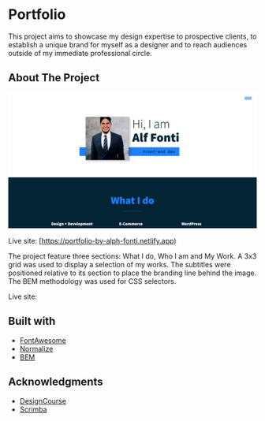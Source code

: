 # Portfolio

This project aims to showcase my design expertise to prospective clients, to establish a unique brand for myself as a designer and to reach audiences outside of my immediate professional circle.

## About The Project

![Portfolio screenshot](./screenshot.jpg)

Live site: [https://portfolio-by-alph-fonti.netlify.app)

The project feature three sections: What I do, Who I am and My Work. A 3x3 grid was used to display a selection of my works. The subtitles were positioned relative to its section to place the branding line behind the image. The BEM methodology was used for CSS selectors.

Live site: [](https://travel-site-by-alph-fonti.netlify.app)

## Built with

- [FontAwesome](https://fontawesome.com/)
- [Normalize](https://necolas.github.io/normalize.css/)
- [BEM](https://getbem.com/naming/)

## Acknowledgments

- [DesignCourse](https://www.youtube.com/channel/UCVyRiMvfUNMA1UPlDPzG5Ow)
- [Scrimba](https://scrimba.com)
